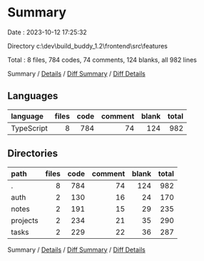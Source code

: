 # Summary

Date : 2023-10-12 17:25:32

Directory c:\\dev\\build_buddy_1.2\\frontend\\src\\features

Total : 8 files,  784 codes, 74 comments, 124 blanks, all 982 lines

Summary / [Details](details.md) / [Diff Summary](diff.md) / [Diff Details](diff-details.md)

## Languages
| language | files | code | comment | blank | total |
| :--- | ---: | ---: | ---: | ---: | ---: |
| TypeScript | 8 | 784 | 74 | 124 | 982 |

## Directories
| path | files | code | comment | blank | total |
| :--- | ---: | ---: | ---: | ---: | ---: |
| . | 8 | 784 | 74 | 124 | 982 |
| auth | 2 | 130 | 16 | 24 | 170 |
| notes | 2 | 191 | 15 | 29 | 235 |
| projects | 2 | 234 | 21 | 35 | 290 |
| tasks | 2 | 229 | 22 | 36 | 287 |

Summary / [Details](details.md) / [Diff Summary](diff.md) / [Diff Details](diff-details.md)